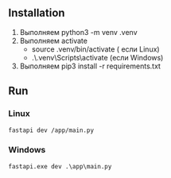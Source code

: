## Installation
1. Выполняем python3 -m venv .venv
2. Выполняем activate
   - source .venv/bin/activate ( если Linux)
   - .\\.venv\Scripts\activate (если Windows)
3. Выполняем pip3 install -r requirements.txt

## Run
### Linux
```
fastapi dev /app/main.py
```
### Windows
```
fastapi.exe dev .\app\main.py
```